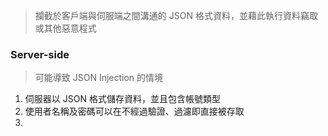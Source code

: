 
> 攔截於客戶端與伺服端之間溝通的 JSON  格式資料，並藉此執行資料竊取或其他惡意程式

### Server-side 

> 可能導致 JSON Injection 的情境
1. 伺服器以 JSON 格式儲存資料，並且包含帳號類型
2. 使用者名稱及密碼可以在不經過驗證、過濾即直接被存取
3. 